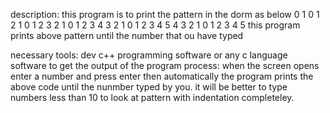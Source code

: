 description:
this program is to print the pattern in the dorm as below
          0
        1 0  1
      2 1 0 1 2
    3 2 1 0 1 2 3
  4 3 2 1 0 1 2 3 4
5 4 3 2 1 0 1 2 3 4 5
this program prints above pattern until the number that ou have typed

necessary tools:
dev c++ programming software or any c language software to get the output  of the program
process:
when the screen opens enter a number and press enter then automatically the program prints the above code until 
the nunmber typed by you.
it will be better to type numbers less than 10 to look at pattern with indentation completeley.
